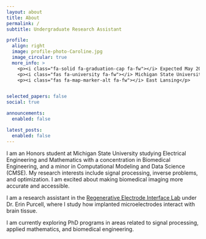 ```yaml
---
layout: about
title: About
permalink: /
subtitle: Undergraduate Research Assistant 

profile:
  align: right
  image: profile-photo-Caroline.jpg
  image_circular: true
  more_info: >
    <p><i class="fa-solid fa-graduation-cap fa-fw"></i> Expected May 2026</p>
    <p><i class="fas fa-university fa-fw"></i> Michigan State University</p>
    <p><i class="fas fa-map-marker-alt fa-fw"></i> East Lansing</p>


selected_papers: false
social: true

announcements:
  enabled: false

latest_posts:
  enabled: false
---
```


I am an Honors student at Michigan State University studying Electrical Engineering and Mathematics with a concentration in Biomedical Engineering, and a minor in Computational Modeling and Data Science (CMSE). My research interests include signal processing, inverse problems, and optimization. I am excited about making biomedical imaging more accurate and accessible. 

I am a research assistant in the [Regenerative Electrode Interface Lab](https://reil.iq.msu.edu) under Dr. Erin Purcell, where I study how implanted microelectrodes interact with brain tissue.

I am currently exploring PhD programs in areas related to signal processing, applied mathematics, and biomedical engineering.


<!-- 📄 [CV](assets/Caroline_Seidenzahl_CV.pdf) · 💻 [GitHub](https://github.com/seidenza) · 🔗 [LinkedIn (https://linkedin.com/in/seidenza)  📚 [Google Scholar](#) · ✉️ [Email](mailto:seidenza@msu.edu) -->
